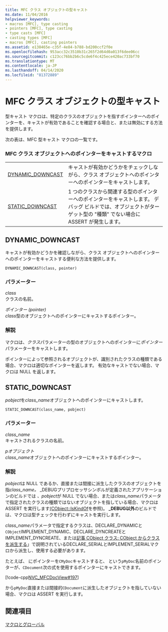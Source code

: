 ```yaml
---
title: MFC クラス オブジェクトの型キャスト
ms.date: 11/04/2016
helpviewer_keywords:
- macros [MFC], type casting
- pointers [MFC], type casting
- type casts [MFC]
- casting types [MFC]
- macros [MFC], casting pointers
ms.assetid: e138465e-c35f-4e84-b788-bd200ccf2f0e
ms.openlocfilehash: 953acc32c3510b31c265f2d64d0a013f6dee06cc
ms.sourcegitcommit: c123cc76bb2b6c5cde6f4c425ece420ac733bf70
ms.translationtype: MT
ms.contentlocale: ja-JP
ms.lasthandoff: 04/14/2020
ms.locfileid: "81372889"
---
```

# <a name="type-casting-of-mfc-class-objects"></a>MFC クラス オブジェクトの型キャスト

型キャスト マクロは、特定のクラスのオブジェクトを指すポインターへのポインターを、キャストが有効であることを確認する場合と、または無効にする方法を提供します。

次の表は、MFC 型キャスト マクロの一覧です。

### <a name="macros-that-cast-pointers-to-mfc-class-objects"></a>MFC クラス オブジェクトへのポインターをキャストするマクロ

|||
|-|-|
|[DYNAMIC_DOWNCAST](#dynamic_downcast)|キャストが有効かどうかをチェックしながら、クラス オブジェクトへのポインターへのポインターをキャストします。|
|[STATIC_DOWNCAST](#static_downcast)|1 つのクラスから関連する型のポインターへのポインターをキャストします。 デバッグ ビルドでは、オブジェクトがターゲット型の "種類" でない場合に ASSERT が発生します。|

## <a name="dynamic_downcast"></a><a name="dynamic_downcast"></a>DYNAMIC_DOWNCAST

キャストが有効かどうかを確認しながら、クラス オブジェクトへのポインターへのポインターをキャストする便利な方法を提供します。

```
DYNAMIC_DOWNCAST(class, pointer)
```

### <a name="parameters"></a>パラメーター

*class*<br/>
クラスの名前。

*ポインター (pointer)*<br/>
*class*型のオブジェクトへのポインターにキャストするポインター。

### <a name="remarks"></a>解説

マクロは、*クラス*パラメーターの型のオブジェクトへのポインターに*ポインター*パラメーターをキャストします。

ポインターによって参照されるオブジェクトが、識別されたクラスの種類である場合、マクロは適切なポインターを返します。 有効なキャストでない場合、マクロは NULL を返します。

## <a name="static_downcast"></a><a name="static_downcast"></a>STATIC_DOWNCAST

*pobject*を*class_name*オブジェクトへのポインターにキャストします。

```
STATIC_DOWNCAST(class_name, pobject)
```

### <a name="parameters"></a>パラメーター

*class_name*<br/>
キャストされるクラスの名前。

*pオブジェクト*<br/>
*class_name*オブジェクトへのポインターにキャストするポインター。

### <a name="remarks"></a>解説

*pobject*は NULL であるか、直接または間接に派生したクラスのオブジェクトを指*class_name。* _DEBUGプリプロセッサシンボルが定義されたアプリケーションのビルドでは *、pobject*が NULL でない場合、または*class_name*パラメータで指定されたクラスの種類ではないオブジェクトを指している場合、マクロは ASSERT を実行します[(CObject::IsKindOf](../../mfc/reference/cobject-class.md#iskindof)を参照)。 **_DEBUG以外**のビルドでは、マクロは型チェックを行わずにキャストを実行します。

*class_name*パラメータで指定するクラスは、DECLARE_DYNAMICと`CObject`IMPLEMENT_DYNAMIC、DECLARE_DYNCREATEとIMPLEMENT_DYNCREATE、または[記事 CObject クラス: CObject からクラスを派生する](../../mfc/deriving-a-class-from-cobject.md)」で説明されているDECLARE_SERIALとIMPLEMENT_SERIALマクロから派生し、使用する必要があります。

たとえば、 にポインターを`CMyDoc`キャストすると、 という`pMyDoc`名前のポインターが、`CDocument`次の式を使用するポインターにキャストできます。

[!code-cpp[NVC_MFCDocView#197](../../mfc/codesnippet/cpp/type-casting-of-mfc-class-objects_1.cpp)]

から`pMyDoc`直接または間接的`CDocument`に派生したオブジェクトを指していない場合、マクロは ASSERT を実行します。

## <a name="see-also"></a>関連項目

[マクロとグローバル](../../mfc/reference/mfc-macros-and-globals.md)
